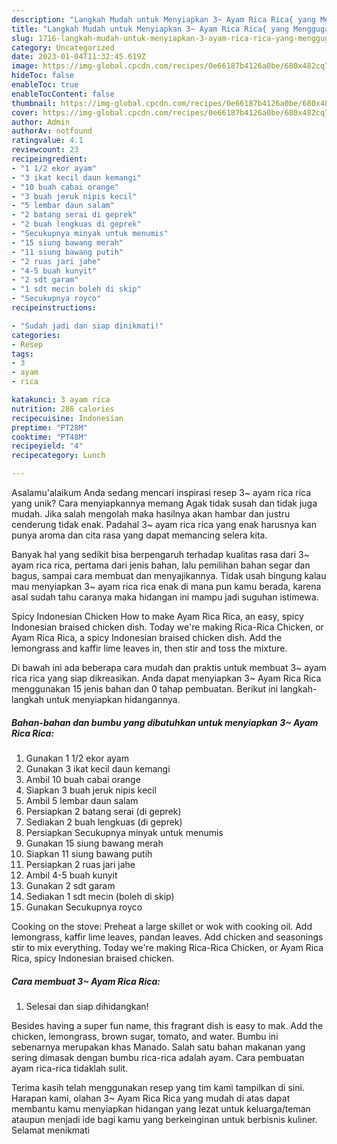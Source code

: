 ```yaml
---
description: "Langkah Mudah untuk Menyiapkan 3~ Ayam Rica Rica{ yang Menggugah Selera"
title: "Langkah Mudah untuk Menyiapkan 3~ Ayam Rica Rica{ yang Menggugah Selera"
slug: 1716-langkah-mudah-untuk-menyiapkan-3-ayam-rica-rica-yang-menggugah-selera
category: Uncategorized
date: 2023-01-04T11:32:45.619Z
image: https://img-global.cpcdn.com/recipes/0e66187b4126a0be/680x482cq70/3-ayam-rica-rica-foto-resep-utama.jpg
hideToc: false
enableToc: true
enableTocContent: false
thumbnail: https://img-global.cpcdn.com/recipes/0e66187b4126a0be/680x482cq70/3-ayam-rica-rica-foto-resep-utama.jpg
cover: https://img-global.cpcdn.com/recipes/0e66187b4126a0be/680x482cq70/3-ayam-rica-rica-foto-resep-utama.jpg
author: Admin
authorAv: notfound
ratingvalue: 4.1
reviewcount: 23
recipeingredient:
- "1 1/2 ekor ayam"
- "3 ikat kecil daun kemangi"
- "10 buah cabai orange"
- "3 buah jeruk nipis kecil"
- "5 lembar daun salam"
- "2 batang serai di geprek"
- "2 buah lengkuas di geprek"
- "Secukupnya minyak untuk menumis"
- "15 siung bawang merah"
- "11 siung bawang putih"
- "2 ruas jari jahe"
- "4-5 buah kunyit"
- "2 sdt garam"
- "1 sdt mecin boleh di skip"
- "Secukupnya royco"
recipeinstructions:

- "Sudah jadi dan siap dinikmati!"
categories:
- Resep
tags:
- 3
- ayam
- rica

katakunci: 3 ayam rica 
nutrition: 286 calories
recipecuisine: Indonesian
preptime: "PT28M"
cooktime: "PT48M"
recipeyield: "4"
recipecategory: Lunch

---
```



Asalamu'alaikum Anda sedang mencari inspirasi resep 3~ ayam rica rica yang unik? Cara menyiapkannya memang Agak tidak susah dan tidak juga mudah. Jika salah mengolah maka hasilnya akan hambar dan justru cenderung tidak enak. Padahal 3~ ayam rica rica yang enak harusnya kan punya aroma dan cita rasa yang dapat memancing selera kita.


Banyak hal yang sedikit bisa berpengaruh terhadap kualitas rasa dari 3~ ayam rica rica, pertama dari jenis bahan, lalu pemilihan bahan segar dan bagus, sampai cara membuat dan menyajikannya. Tidak usah bingung kalau mau menyiapkan 3~ ayam rica rica enak di mana pun kamu berada, karena asal sudah tahu caranya maka hidangan ini mampu jadi suguhan istimewa.

Spicy Indonesian Chicken How to make Ayam Rica Rica, an easy, spicy Indonesian braised chicken dish. Today we&#39;re making Rica-Rica Chicken, or Ayam Rica Rica, a spicy Indonesian braised chicken dish. Add the lemongrass and kaffir lime leaves in, then stir and toss the mixture.


Di bawah ini ada beberapa cara mudah dan praktis untuk membuat 3~ ayam rica rica yang siap dikreasikan. Anda dapat menyiapkan 3~ Ayam Rica Rica menggunakan 15 jenis bahan dan 0 tahap pembuatan. Berikut ini langkah-langkah untuk menyiapkan hidangannya.

<!--inarticleads1-->

##### Bahan-bahan dan bumbu yang dibutuhkan untuk menyiapkan 3~ Ayam Rica Rica:

1. Gunakan 1 1/2 ekor ayam
1. Gunakan 3 ikat kecil daun kemangi
1. Ambil 10 buah cabai orange
1. Siapkan 3 buah jeruk nipis kecil
1. Ambil 5 lembar daun salam
1. Persiapkan 2 batang serai (di geprek)
1. Sediakan 2 buah lengkuas (di geprek)
1. Persiapkan Secukupnya minyak untuk menumis
1. Gunakan 15 siung bawang merah
1. Siapkan 11 siung bawang putih
1. Persiapkan 2 ruas jari jahe
1. Ambil 4-5 buah kunyit
1. Gunakan 2 sdt garam
1. Sediakan 1 sdt mecin (boleh di skip)
1. Gunakan Secukupnya royco


Cooking on the stove: Preheat a large skillet or wok with cooking oil. Add lemongrass, kaffir lime leaves, pandan leaves. Add chicken and seasonings stir to mix everything. Today we&#39;re making Rica-Rica Chicken, or Ayam Rica Rica, spicy Indonesian braised chicken. 

<!--inarticleads2-->

##### Cara membuat 3~ Ayam Rica Rica:


1. Selesai dan siap dihidangkan!

Besides having a super fun name, this fragrant dish is easy to mak. Add the chicken, lemongrass, brown sugar, tomato, and water. Bumbu ini sebenarnya merupakan khas Manado. Salah satu bahan makanan yang sering dimasak dengan bumbu rica-rica adalah ayam. Cara pembuatan ayam rica-rica tidaklah sulit. 

Terima kasih telah menggunakan resep yang tim kami tampilkan di sini. Harapan kami, olahan 3~ Ayam Rica Rica yang mudah di atas dapat membantu kamu menyiapkan hidangan yang lezat untuk keluarga/teman ataupun menjadi ide bagi kamu yang berkeinginan untuk berbisnis kuliner. Selamat menikmati
